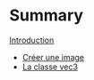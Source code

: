 # Summary

[Introduction](./introduction.md)
- [Créer une image](./creer_une_image.md)
- [La classe vec3](./la_classe_vec3.md)
